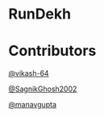 # RunDekh 


# Contributors

<a href = "">@vikash-64</a>

<a href = "">@SagnikGhosh2002</a>

<a href = "">@manavgupta</a>
